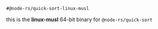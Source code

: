 `#@node-rs/quick-sort-linux-musl`

this is the **linux-musl** 64-bit binary for `@node-rs/quick-sort`
